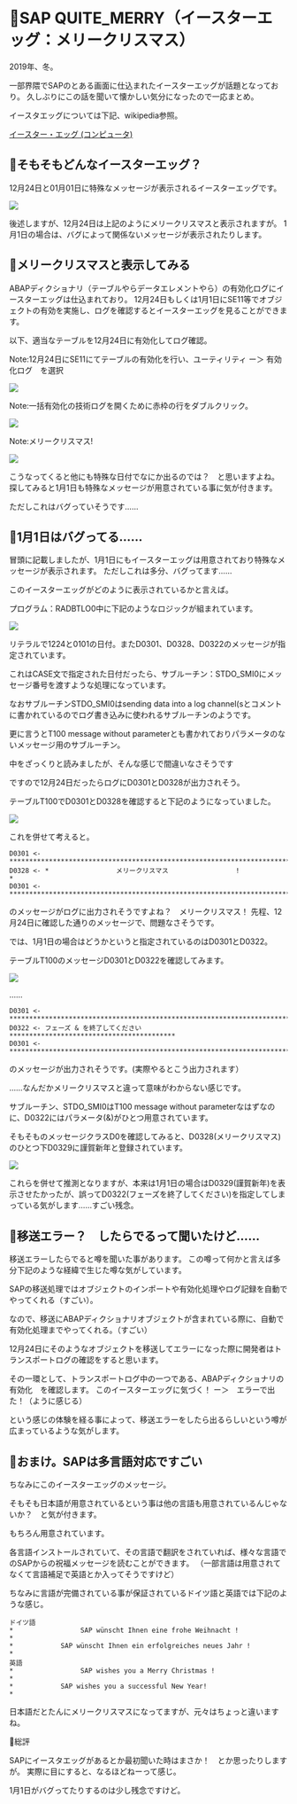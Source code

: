 # 💎SAP QUITE_MERRY（イースターエッグ：メリークリスマス）

2019年、冬。

一部界隈でSAPのとある画面に仕込まれたイースターエッグが話題となっており。
久しぶりにこの話を聞いて懐かしい気分になったので一応まとめ。

イースタエッグについては下記、wikipedia参照。

[イースター・エッグ (コンピュータ)](https://ja.wikipedia.org/wiki/%E3%82%A4%E3%83%BC%E3%82%B9%E3%82%BF%E3%83%BC%E3%83%BB%E3%82%A8%E3%83%83%E3%82%B0_(%E3%82%B3%E3%83%B3%E3%83%94%E3%83%A5%E3%83%BC%E3%82%BF))

## 💎そもそもどんなイースターエッグ？

12月24日と01月01日に特殊なメッセージが表示されるイースターエッグです。

![](image/1224-se11.png)

後述しますが、12月24日は上記のようにメリークリスマスと表示されますが。
1月1日の場合は、バグによって関係ないメッセージが表示されたりします。

## 💎メリークリスマスと表示してみる

ABAPディクショナリ（テーブルやらデータエレメントやら）の有効化ログにイースターエッグは仕込まれており。
12月24日もしくは1月1日にSE11等でオブジェクトの有効を実施し、ログを確認するとイースターエッグを見ることができます。

以下、適当なテーブルを12月24日に有効化してログ確認。

Note:12月24日にSE11にてテーブルの有効化を行い、ユーティリティ ー＞ 有効化ログ　を選択

![](image/1224-merry-step001.png)

Note:一括有効化の技術ログを開くために赤枠の行をダブルクリック。

![](image/1224-merry-step002.png)

Note:メリークリスマス!

![](image/1224-merry-step003.png)

こうなってくると他にも特殊な日付でなにか出るのでは？　と思いますよね。
探してみると1月1日も特殊なメッセージが用意されている事に気が付きます。

ただしこれはバグっていそうです……

## 💎1月1日はバグってる……

冒頭に記載しましたが、1月1日にもイースターエッグは用意されており特殊なメッセージが表示されます。
ただしこれは多分、バグってます……

このイースターエッグがどのように表示されているかと言えば。

プログラム：RADBTLO0中に下記のようなロジックが組まれています。

![](image/se38.png)

リテラルで1224と0101の日付。またD0301、D0328、D0322のメッセージが指定されています。

これはCASE文で指定された日付だったら、サブルーチン：STDO_SMI0にメッセージ番号を渡すような処理になっています。

なおサブルーチンSTDO_SMI0はsending data into a log channel(sとコメントに書かれているのでログ書き込みに使われるサブルーチンのようです。

更に言うとT100 message without parameterとも書かれておりパラメータのないメッセージ用のサブルーチン。

中をざっくりと読みましたが、そんな感じで間違いなさそうです

ですので12月24日だったらログにD0301とD0328が出力されそう。

テーブルT100でD0301とD0328を確認すると下記のようになっていました。

![](image/t100-1.png)

これを併せて考えると。

```
D0301 <- *************************************************************************
D0328 <- *                 メリークリスマス                 !                   *
D0301 <- *************************************************************************
```

のメッセージがログに出力されそうですよね？　メリークリスマス！
先程、12月24日に確認した通りのメッセージで、問題なさそうです。

では、1月1日の場合はどうかというと指定されているのはD0301とD0322。

テーブルT100のメッセージD0301とD0322を確認してみます。

![](image/t100-2.png)

……

```
D0301 <- *************************************************************************
D0322 <- フェーズ & を終了してください ******************************************
D0301 <- *************************************************************************
```

のメッセージが出力されそうです。(実際やるとこう出力されます）

……なんだかメリークリスマスと違って意味がわからない感じです。

サブルーチン、STDO_SMI0はT100 message without parameterなはずなのに、D0322にはパラメータ(&)がひとつ用意されています。

そもそものメッセージクラスD0を確認してみると、D0328(メリークリスマス)のひとつ下D0329に謹賀新年と登録されています。

![](image/se91.png)

これらを併せて推測となりますが、本来は1月1日の場合はD0329(謹賀新年)を表示させたかったが、誤ってD0322(フェーズを終了してください)を指定してしまっている気がします……すごい残念。

## 💎移送エラー？　したらでるって聞いたけど……

移送エラーしたらでると噂を聞いた事があります。
この噂って何かと言えば多分下記のような経緯で生じた噂な気がしています。

SAPの移送処理ではオブジェクトのインポートや有効化処理やログ記録を自動でやってくれる（すごい）。

なので、移送にABAPディクショナリオブジェクトが含まれている際に、自動で有効化処理までやってくれる。（すごい）

12月24日にそのようなオブジェクトを移送してエラーになった際に開発者はトランスポートログの確認をすると思います。

その一環として、トランスポートログ中の一つである、ABAPディクショナリの有効化　を確認します。
このイースターエッグに気づく！ ー＞　エラーで出た！（ように感じる）

という感じの体験を経る事によって、移送エラーをしたら出るらしいという噂が広まっているような気がします。

## 💎おまけ。SAPは多言語対応ですごい

ちなみにこのイースターエッグのメッセージ。

そもそも日本語が用意されているという事は他の言語も用意されているんじゃないか？　と気が付きます。

もちろん用意されています。

各言語インストールされていて、その言語で翻訳をされていれば、様々な言語でのSAPからの祝福メッセージを読むことができます。
（一部言語は用意されてなくて言語補足で英語とか入ってそうですけど）

ちなみに言語が完備されている事が保証されているドイツ語と英語では下記のような感じ。

```
ドイツ語
*                 SAP wünscht Ihnen eine frohe Weihnacht !              *
*            SAP wünscht Ihnen ein erfolgreiches neues Jahr !           *
英語
*                 SAP wishes you a Merry Christmas !                    *
*            SAP wishes you a successful New Year!                      *
```

日本語だとたんにメリークリスマスになってますが、元々はちょっと違いますね。

💎総評

SAPにイースタエッグがあるとか最初聞いた時はまさか！　とか思ったりしますが。
実際に目にすると、なるほどねーって感じ。

1月1日がバグってたりするのは少し残念ですけど。
